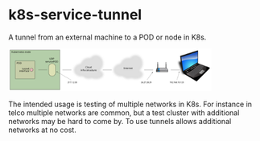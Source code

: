 # k8s-service-tunnel

A tunnel from an external machine to a POD or node in K8s.

<img src="tunnel-public.svg" width="80%">

The intended usage is testing of multiple networks in K8s. For
instance in telco multiple networks are common, but a test cluster
with additional networks may be hard to come by. To use tunnels allows
additional networks at no cost.


